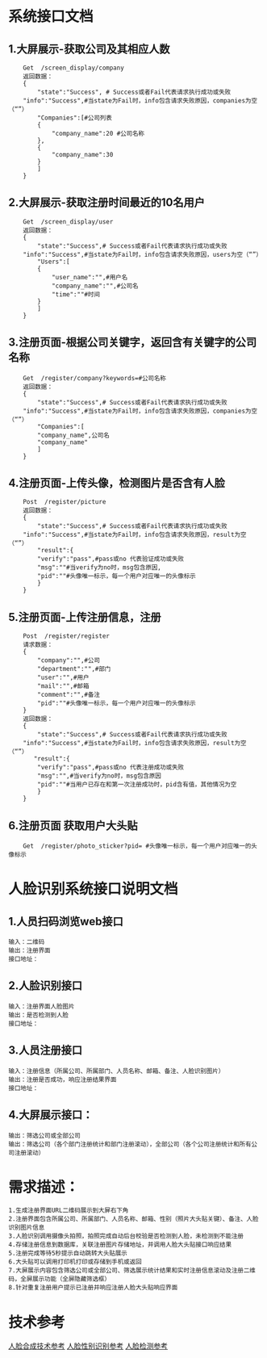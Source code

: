 # 系统接口文档
## 1.大屏展示-获取公司及其相应人数
```
	Get  /screen_display/company
	返回数据：
	{
	    "state":"Success", # Success或者Fail代表请求执行成功或失败
	"info":"Success",#当state为Fail时，info包含请求失败原因，companies为空（“”）
	    "Companies":[#公司列表
		{
		    "company_name":20 #公司名称
		},
		{
		    "company_name":30
		}
	    ]
	}
```
## 2.大屏展示-获取注册时间最近的10名用户
```
	Get  /screen_display/user
	返回数据：
	{
	    "state":"Success",# Success或者Fail代表请求执行成功或失败
	"info":"Success",#当state为Fail时，info包含请求失败原因，users为空（“”）
	    "Users":[
		{
		    "user_name":"",#用户名
		    "company_name":"",#公司名
		    "time":""#时间
		}
	    ]
	}
```
## 3.注册页面-根据公司关键字，返回含有关键字的公司名称
```
	Get  /register/company?keywords=#公司名称
	返回数据：
	{
	    "state":"Success",# Success或者Fail代表请求执行成功或失败
	"info":"Success",#当state为Fail时，info包含请求失败原因，companies为空（“”）
	    "Companies":[
		"company_name",公司名
		"company_name"
	    ]
	}
```
## 4.注册页面-上传头像，检测图片是否含有人脸
```
	Post  /register/picture
	返回数据：
	{
	    "state":"Success",# Success或者Fail代表请求执行成功或失败
	"info":"Success",#当state为Fail时，info包含请求失败原因，result为空（“”）
	    "result":{
		"verify":"pass",#pass或no 代表验证成功或失败
		"msg":""#当verify为no时，msg包含原因,
	    "pid":""#头像唯一标示，每一个用户对应唯一的头像标示
	    }
	}
```
## 5.注册页面-上传注册信息，注册
```
	Post  /register/register
	请求数据：
	{
	    "company":"",#公司
	    "department":"",#部门
	    "user":"",#用户
	    "mail":"",#邮箱
	    "comment":"",#备注
	    "pid":""#头像唯一标示，每一个用户对应唯一的头像标示
	}
	返回数据：
	{
	    "state":"Success",# Success或者Fail代表请求执行成功或失败
	"info":"Success",#当state为Fail时，info包含请求失败原因，result为空（“”）
	   "result":{
		"verify":"pass",#pass或no 代表注册成功或失败
		"msg":"",#当verify为no时，msg包含原因
		"pid":""#当用户已存在和第一次注册成功时，pid含有值，其他情况为空
	    }
	}
```
## 6.注册页面 获取用户大头贴
```
	Get  /register/photo_sticker?pid= #头像唯一标示，每一个用户对应唯一的头像标示
```

# 人脸识别系统接口说明文档
## 1.人员扫码浏览web接口
	输入：二维码
	输出：注册界面
	接口地址：
## 2.人脸识别接口
	输入：注册界面人脸图片
	输出：是否检测到人脸
	接口地址：
## 3.人员注册接口
	输入：注册信息（所属公司、所属部门、人员名称、邮箱、备注、人脸识别图片）
	输出：注册是否成功，响应注册结果界面
	接口地址：
## 4.大屏展示接口：
	输出：筛选公司或全部公司
	输出：筛选公司（各个部门注册统计和部门注册滚动），全部公司（各个公司注册统计和所有公司注册滚动）

# 需求描述：
	1.生成注册界面URL二维码展示到大屏右下角
	2.注册界面包含所属公司、所属部门、人员名称、邮箱、性别（照片大头贴关键）、备注、人脸识别图片信息
	3.人脸识别调用摄像头拍照，拍照完成自动后台校验是否检测到人脸，未检测到不能注册
	4.存储注册信息到数据库，关联注册图片存储地址，并调用人脸大头贴接口响应结果
	5.注册完成等待5秒提示自动跳转大头贴展示
	6.大头贴可以调用打印机打印或存储到手机或返回
	7.大屏展示内容包含筛选公司或全部公司、筛选展示统计结果和实时注册信息滚动及注册二维码，全屏展示功能（全屏隐藏筛选框）
	8.针对重复注册用户提示已注册并响应注册人脸大头贴响应界面

# 技术参考
  [人脸合成技术参考](https://blog.csdn.net/chengxuyuan997/article/details/80809843)
  [人脸性别识别参考]()
  [人脸检测参考]()

